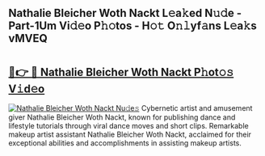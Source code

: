 ## Nathalie Bleicher Woth Nackt L𝚎a𝚔ed N𝚞𝚍e - Part-1Um Vi𝚍𝚎o P𝚑𝚘tos - H𝚘𝚝 O𝚗𝚕yf𝚊ns L𝚎a𝚔s vMVEQ

# <h2><a href="http://kf989l.oniu.top/?m=Nathalie+Bleicher+Woth+Nackt">🔗👉 🔴 Nathalie Bleicher Woth Nackt P𝚑ot𝚘𝚜 V𝚒d𝚎o</a></h2>

[![Nathalie Bleicher Woth Nackt Nu𝚍e𝚜](https://i.imgur.com/0qMVB7G.gif)](http://kf989l.oniu.top/?m=Nathalie+Bleicher+Woth+Nackt)
Cybernetic artist and amusement giver Nathalie Bleicher Woth Nackt, known for publishing dance and lifestyle tutorials through viral dance moves and short clips. Remarkable makeup artist assistant Nathalie Bleicher Woth Nackt, acclaimed for their exceptional abilities and accomplishments in assisting makeup artists.  
